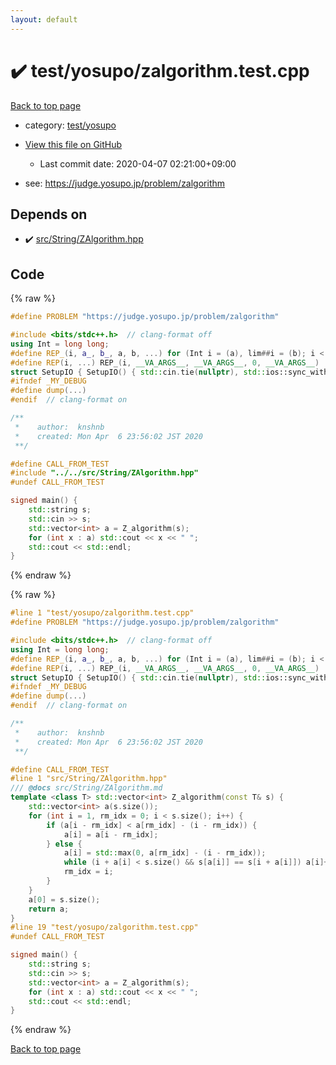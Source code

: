 ```yaml
---
layout: default
---
```


<!-- mathjax config similar to math.stackexchange -->
<script type="text/javascript" async
  src="https://cdnjs.cloudflare.com/ajax/libs/mathjax/2.7.5/MathJax.js?config=TeX-MML-AM_CHTML">
</script>
<script type="text/x-mathjax-config">
  MathJax.Hub.Config({
    TeX: { equationNumbers: { autoNumber: "AMS" }},
    tex2jax: {
      inlineMath: [ ['$','$'] ],
      processEscapes: true
    },
    "HTML-CSS": { matchFontHeight: false },
    displayAlign: "left",
    displayIndent: "2em"
  });
</script>

<script type="text/javascript" src="https://cdnjs.cloudflare.com/ajax/libs/jquery/3.4.1/jquery.min.js"></script>
<script src="https://cdn.jsdelivr.net/npm/jquery-balloon-js@1.1.2/jquery.balloon.min.js" integrity="sha256-ZEYs9VrgAeNuPvs15E39OsyOJaIkXEEt10fzxJ20+2I=" crossorigin="anonymous"></script>
<script type="text/javascript" src="../../../assets/js/copy-button.js"></script>
<link rel="stylesheet" href="../../../assets/css/copy-button.css" />


# :heavy_check_mark: test/yosupo/zalgorithm.test.cpp

<a href="../../../index.html">Back to top page</a>

* category: <a href="../../../index.html#0b58406058f6619a0f31a172defc0230">test/yosupo</a>
* <a href="{{ site.github.repository_url }}/blob/master/test/yosupo/zalgorithm.test.cpp">View this file on GitHub</a>
    - Last commit date: 2020-04-07 02:21:00+09:00


* see: <a href="https://judge.yosupo.jp/problem/zalgorithm">https://judge.yosupo.jp/problem/zalgorithm</a>


## Depends on

* :heavy_check_mark: <a href="../../../library/src/String/ZAlgorithm.hpp.html">src/String/ZAlgorithm.hpp</a>


## Code

<a id="unbundled"></a>
{% raw %}
```cpp
#define PROBLEM "https://judge.yosupo.jp/problem/zalgorithm"

#include <bits/stdc++.h>  // clang-format off
using Int = long long;
#define REP_(i, a_, b_, a, b, ...) for (Int i = (a), lim##i = (b); i < lim##i; i++)
#define REP(i, ...) REP_(i, __VA_ARGS__, __VA_ARGS__, 0, __VA_ARGS__)
struct SetupIO { SetupIO() { std::cin.tie(nullptr), std::ios::sync_with_stdio(false), std::cout << std::fixed << std::setprecision(13); } } setup_io;
#ifndef _MY_DEBUG
#define dump(...)
#endif  // clang-format on

/**
 *    author:  knshnb
 *    created: Mon Apr  6 23:56:02 JST 2020
 **/

#define CALL_FROM_TEST
#include "../../src/String/ZAlgorithm.hpp"
#undef CALL_FROM_TEST

signed main() {
    std::string s;
    std::cin >> s;
    std::vector<int> a = Z_algorithm(s);
    for (int x : a) std::cout << x << " ";
    std::cout << std::endl;
}

```
{% endraw %}

<a id="bundled"></a>
{% raw %}
```cpp
#line 1 "test/yosupo/zalgorithm.test.cpp"
#define PROBLEM "https://judge.yosupo.jp/problem/zalgorithm"

#include <bits/stdc++.h>  // clang-format off
using Int = long long;
#define REP_(i, a_, b_, a, b, ...) for (Int i = (a), lim##i = (b); i < lim##i; i++)
#define REP(i, ...) REP_(i, __VA_ARGS__, __VA_ARGS__, 0, __VA_ARGS__)
struct SetupIO { SetupIO() { std::cin.tie(nullptr), std::ios::sync_with_stdio(false), std::cout << std::fixed << std::setprecision(13); } } setup_io;
#ifndef _MY_DEBUG
#define dump(...)
#endif  // clang-format on

/**
 *    author:  knshnb
 *    created: Mon Apr  6 23:56:02 JST 2020
 **/

#define CALL_FROM_TEST
#line 1 "src/String/ZAlgorithm.hpp"
/// @docs src/String/ZAlgorithm.md
template <class T> std::vector<int> Z_algorithm(const T& s) {
    std::vector<int> a(s.size());
    for (int i = 1, rm_idx = 0; i < s.size(); i++) {
        if (a[i - rm_idx] < a[rm_idx] - (i - rm_idx)) {
            a[i] = a[i - rm_idx];
        } else {
            a[i] = std::max(0, a[rm_idx] - (i - rm_idx));
            while (i + a[i] < s.size() && s[a[i]] == s[i + a[i]]) a[i]++;
            rm_idx = i;
        }
    }
    a[0] = s.size();
    return a;
}
#line 19 "test/yosupo/zalgorithm.test.cpp"
#undef CALL_FROM_TEST

signed main() {
    std::string s;
    std::cin >> s;
    std::vector<int> a = Z_algorithm(s);
    for (int x : a) std::cout << x << " ";
    std::cout << std::endl;
}

```
{% endraw %}

<a href="../../../index.html">Back to top page</a>

